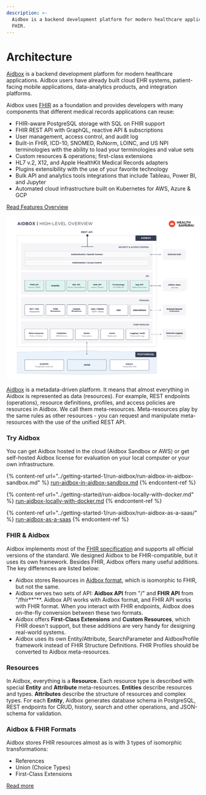 ```yaml
---
description: >-
  Aidbox is a backend development platform for modern healthcare applications on
  FHIR.
---
```


# Architecture

[Aidbox](https://www.health-samurai.io/aidbox) is a backend development platform for modern healthcare applications. Aidbox users have already built cloud EHR systems, patient-facing mobile applications, data-analytics products, and integration platforms.

Aidbox uses [FHIR](https://www.hl7.org/fhir/overview.html) as a foundation and provides developers with many components that different medical records applications can reuse:

* FHIR-aware PostgreSQL storage with SQL on FHIR support
* FHIR REST API with GraphQL, reactive API & subscriptions
* User management, access control, and audit log
* Built-in FHIR, ICD-10, SNOMED, RxNorm, LOINC, and US NPI terminologies with the ability to load your terminologies and value sets
* Custom resources & operations; first-class extensions
* HL7 v.2, X12, and Apple HealthKit Medical Records adapters
* Plugins extensibility with the use of your favorite technology
* Bulk API and analytics tools integrations that include Tableau, Power BI, and Jupyter
* Automated cloud infrastructure built on Kubernetes for AWS, Azure & GCP

​[Read Features Overview](https://docs.aidbox.app/features)​

![](../.gitbook/assets/1-aidbox.jpg)

​[Aidbox](https://www.health-samurai.io/aidbox) is a metadata-driven platform. It means that almost everything in Aidbox is represented as data (resources). For example, REST endpoints (operations), resource definitions, profiles, and access policies are resources in Aidbox. We call them meta-resources. Meta-resources play by the same rules as other resources - you can request and manipulate meta-resources with the use of the unified REST API.

### Try Aidbox

You can get Aidbox hosted in the cloud (Aidbox Sandbox or AWS) or get self-hosted Aidbox license  for evaluation on your local computer or your own infrastructure.

{% content-ref url="../getting-started-1/run-aidbox/run-aidbox-in-aidbox-sandbox.md" %}
[run-aidbox-in-aidbox-sandbox.md](../getting-started-1/run-aidbox/run-aidbox-in-aidbox-sandbox.md)
{% endcontent-ref %}

{% content-ref url="../getting-started/run-aidbox-locally-with-docker.md" %}
[run-aidbox-locally-with-docker.md](../getting-started/run-aidbox-locally-with-docker.md)
{% endcontent-ref %}

{% content-ref url="../getting-started-1/run-aidbox/run-aidbox-as-a-saas/" %}
[run-aidbox-as-a-saas](../getting-started-1/run-aidbox/run-aidbox-as-a-saas/)
{% endcontent-ref %}

### FHIR & Aidbox

Aidbox implements most of the [FHIR specification](https://www.hl7.org/fhir/) and supports all official versions of the standard. We designed Aidbox to be FHIR-compatible, but it uses its own framework. Besides FHIR, Aidbox offers many useful additions. The key differences are listed below:

* Aidbox stores Resources in [Aidbox format](https://docs.aidbox.app/modules-1/fhir-resources/aidbox-and-fhir-formats), which is isomorphic to FHIR, but not the same.
* Aidbox serves two sets of API: **Aidbox API** from "/" and **FHIR API** from "/fhir**"**. Aidbox API works with Aidbox format, and FHIR API works with FHIR format. When you interact with FHIR endpoints, Aidbox does on-the-fly conversion between these two formats.
* Aidbox offers **First-Class Extensions** and **Custom Resources**, which FHIR doesn't support, but these additions are very handy for designing real-world systems.
* Aidbox uses its own Entity/Attribute, SearchParameter and AidboxProfile framework instead of FHIR Structure Definitions. FHIR Profiles should be converted to Aidbox meta-resources.

### Resources

In Aidbox, everything is a **Resource.** Each resource type is described with special **Entity** and **Attribute** meta-resources. **Entities** describe resources and types. **Attributes** describe the structure of resources and complex types. For each **Entity**, Aidbox generates database schema in PostgreSQL, REST endpoints for CRUD, history, search and other operations, and JSON-schema for validation.

### Aidbox & FHIR Formats

Aidbox stores FHIR resources almost as is with 3 types of isomorphic transformations:

* References
* Union (Choice Types)
* First-Class Extensions

[Read more](https://docs.aidbox.app/modules-1/fhir-resources/aidbox-and-fhir-formats)
